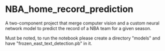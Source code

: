 # NBA_home_record_prediction
A two-component project that merge computer vision and a custom neural network model to predict the record of a NBA team for a given season.

Must be noted, to run the notebook please create a directory "models" and have "frozen_east_text_detection.pb" in it.
